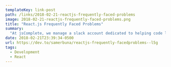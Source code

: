 ```yaml
---
templateKey: link-post
path: /links/2018-02-21-reactjs-frequently-faced-problems
image: 2018-02-21-reactjs-frequently-faced-problems.png
title: "React.js Frequently Faced Problems"
summary:
  "At jsComplete, we manage a slack account dedicated to helping code learners get unstuck. We receive some interesting problems every now and then but most of the asked questions are for common problems. I am creating this resource to write detailed instructions for the common problems beginner React."
date: 2018-02-21T23:39:34-0500
url: https://dev.to/samerbuna/reactjs-frequently-facedproblems--l5g
tags:
  - Development
  - React
---
```

